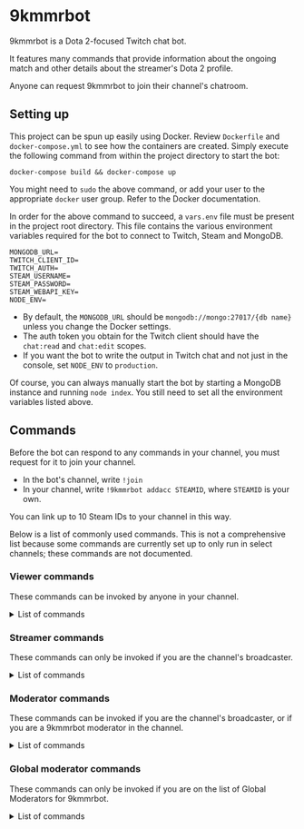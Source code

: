 # 9kmmrbot

9kmmrbot is a Dota 2-focused Twitch chat bot.

It features many commands that provide information about the ongoing match and other details
about the streamer's Dota 2 profile.

Anyone can request 9kmmrbot to join their channel's chatroom.

## Setting up

This project can be spun up easily using Docker. Review `Dockerfile` and `docker-compose.yml` to see
how the containers are created. Simply execute the following command from within the project directory
to start the bot:

```
docker-compose build && docker-compose up
```

You might need to `sudo` the above command, or add your user to the appropriate `docker` user group. Refer
to the Docker documentation.

In order for the above command to succeed, a `vars.env` file must be present in the project root directory. This
file contains the various environment variables required for the bot to connect to Twitch, Steam and MongoDB.

```
MONGODB_URL=
TWITCH_CLIENT_ID=
TWITCH_AUTH=
STEAM_USERNAME=
STEAM_PASSWORD=
STEAM_WEBAPI_KEY=
NODE_ENV=
```

* By default, the `MONGODB_URL` should be `mongodb://mongo:27017/{db name}` unless you change the Docker settings.
* The auth token you obtain for the Twitch client should have the `chat:read` and `chat:edit` scopes.
* If you want the bot to write the output in Twitch chat and not just in the console, set `NODE_ENV` to `production`.

Of course, you can always manually start the bot by starting a MongoDB instance and running `node index`. You still
need to set all the environment variables listed above.

## Commands

Before the bot can respond to any commands in your channel, you must request for it to join your channel.

* In the bot's channel, write `!join`
* In your channel, write `!9kmmrbot addacc STEAMID`, where `STEAMID` is your own.

You can link up to 10 Steam IDs to your channel in this way.

Below is a list of commonly used commands. This is not a comprehensive list because some commands are
currently set up to only run in select channels; these commands are not documented.

### Viewer commands

These commands can be invoked by anyone in your channel.

<details>
<summary>List of commands</summary>

| Command | Aliases | Description |
| --- | --- | --- |
| `!notableplayers` | `!np`, `!notable` | Show notable players in the game |
| `!gamemedals` | `!gm` | Show medals of all players in the game |
| `!score` | `!wl`, `!record` | Show number of games won or lost during the current stream |
| `!medal` | none | Show the best medal of the streamer (across all linked accounts) |
| `!lastgame` | `!lg` | Show players in the current game that played with the streamer in the last game |

</details>

### Streamer commands

These commands can only be invoked if you are the channel's broadcaster.

<details>
<summary>List of commands</summary>

| Command | Description |
| --- | --- |
| `!9kmmrbot addmod NAME` | Adds `NAME` to the list of 9kmmrbot mods in your channel |
| `!9kmmrbot delmod NAME` | Removes `NAME` from the list of 9kmmrbot mods in your channel |

</details>

### Moderator commands

These commands can be invoked if you are the channel's broadcaster, or if you are a 9kmmrbot moderator in the channel.

<details>
<summary>List of commands</summary>

| Command | Description |
| --- | --- |
| `!9kmmrbot addacc STEAMID` | Adds `STEAMID`<sup>1</sup> to your channel's accounts |
| `!9kmmrbot delacc STEAMID` | Removes `STEAMID` from your channel's accounts |
| `!9kmmrbot listacc` | Lists all Steam accounts linked to this channel |
| `!9kmmrbot addnp STEAMID NICK` | Adds `STEAMID` as a notable player in your channel with nickname `NICK` |
| `!9kmmrbot delnp STEAMID` | Removes `STEAMID` as a notable player from your channel |
| `!9kmmrbot toggleself` | Toggle showing<sup>2</sup> the streamer in the list of notable players |
| `!9kmmrbot toggleemotes` | Toggle showing hero names as emotes<sup>3</sup> |
| `!9kmmrbot cd` | Writes the cooldown (in seconds) for commands in this channel |
| `!9kmmrbot cd set SECONDS` | Sets the cooldown for commands in this channel to `SECONDS`<sup>4</sup> seconds |
| `!9kmmrbot delay` | Writes whether there is a delay on the `!notableplayers` command in the channel |
| `!9kmmrbot delay set SECONDS` | Sets the delay on the `!notableplayers` command in the channel to `SECONDS`<sup>5</sup> seconds |
| `!9kmmrbot delay on`<br />`!9kmmrbot delay off` | Turns the delay<sup>6</sup> on the `!notableplayers` command in the channel on or off. |
| `!9kmmrbot id HERO` | Writes the friend ID of the player playing `HERO`<sup>7</sup> in the current game |

<details>
<summary>Notes</summary>

1: Use a tool like [steamid.io](https://steamid.io/) to find your Steam ID. You can use any representation (steamID, steamID3, steamID64).<br />
Alternatively, you can also just use the friend ID from in-game or Dotabuff/OpenDota/Stratz.<br />
2: The streamer must still be added to the list of notable players in the channel to show up.<br />
3: Emotes need to enabled on the channel by a 9kmmrbot Global Moderator using the `emotes add` command (see below).
4: `SECONDS` must be a number between 30 and 300.<br />
5: `SECONDS` must be a number between 30 and 600 divisible by 30.<br />
6: If a delay is present, the bot will respond as through the command was invoked in the past.<br />
7: `HERO` must exactly match the localized (English) hero name (case-insensitive).

</details>

</details>

### Global moderator commands

These commands can only be invoked if you are on the list of Global Moderators for 9kmmrbot.

<details>
<summary>List of commands</summary>

| Command | Description |
| --- | --- |
| `!9kmmrbot addglobalnp STEAMID NICK` | Adds `STEAMID` as a global notable player with nickname `NICK` |
| `!9kmmrbot delglobalnp STEAMID` | Removes `STEAMID` as a global notable player |
| `!9kmmrbot join CHANNEL` | Makes the bot join the Twitch channel with name `CHANNEL`<sup>1</sup> |
| `!9kmmrbot part CHANNEL` | Makes the bot leave the Twitch channel with name `CHANNEL` |
| `!9kmmrbot emotes add EMOTE1[ EMOTE2 EMOTE3...],HERO` | Adds the `EMOTE`s<sup>2</sup> as representations for `HERO` |
| `!9kmmrbot emotes del EMOTE1[ EMOTE2 EMOTE3...]` | Stops the bot from using the `EMOTE`s for hero names |
| `!9kmmrbot emotes list` | Lists all emotes being used in place of hero names |

<details>
<summary>Notes</summary>

1: `CHANNEL` should match the channel's (login) name, not its numerical ID.<br />
2: The `EMOTE`s must be available for the bot to use.

</details>

</details>
